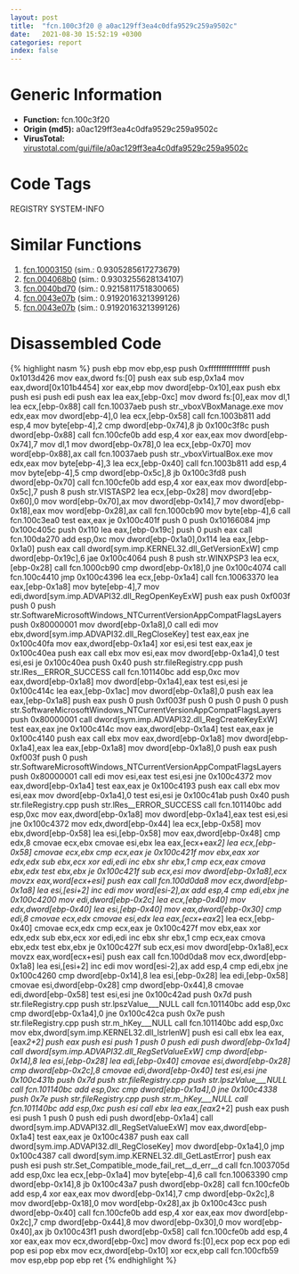```yaml
---
layout: post
title:  "fcn.100c3f20 @ a0ac129ff3ea4c0dfa9529c259a9502c"
date:   2021-08-30 15:52:19 +0300
categories: report
index: false
---
```


# Generic Information
- **Function:** fcn.100c3f20
- **Origin (md5):** a0ac129ff3ea4c0dfa9529c259a9502c
- **VirusTotal:** [virustotal.com/gui/file/a0ac129ff3ea4c0dfa9529c259a9502c][virustotal_ref]

# Code Tags
<span class="tag" id="REGISTRY">REGISTRY</span>
<span class="tag" id="SYSTEM-INFO">SYSTEM-INFO</span>


# Similar Functions

1. [fcn.10003150][similar_1_ref] (sim.: 0.9305285617273679)
2. [fcn.004068b0][similar_2_ref] (sim.: 0.9303255628134107)
3. [fcn.0040bd70][similar_3_ref] (sim.: 0.9215811751830065)
4. [fcn.0043e07b][similar_4_ref] (sim.: 0.9192016321399126)
5. [fcn.0043e07b][similar_5_ref] (sim.: 0.9192016321399126)


# Disassembled Code

{% highlight nasm %}
push ebp
mov ebp,esp
push 0xffffffffffffffff
push 0x1013d426
mov eax,dword fs:[0]
push eax
sub esp,0x1a4
mov eax,dword[0x101b4454]
xor eax,ebp
mov dword[ebp-0x10],eax
push ebx
push esi
push edi
push eax
lea eax,[ebp-0xc]
mov dword fs:[0],eax
mov dl,1
lea ecx,[ebp-0x88]
call fcn.10037aeb
push str._vboxVBoxManage.exe
mov edx,eax
mov dword[ebp-4],0
lea ecx,[ebp-0x58]
call fcn.1003b811
add esp,4
mov byte[ebp-4],2
cmp dword[ebp-0x74],8
jb 0x100c3f8c
push dword[ebp-0x88]
call fcn.100cfe0b
add esp,4
xor eax,eax
mov dword[ebp-0x74],7
mov dl,1
mov dword[ebp-0x78],0
lea ecx,[ebp-0x70]
mov word[ebp-0x88],ax
call fcn.10037aeb
push str._vboxVirtualBox.exe
mov edx,eax
mov byte[ebp-4],3
lea ecx,[ebp-0x40]
call fcn.1003b811
add esp,4
mov byte[ebp-4],5
cmp dword[ebp-0x5c],8
jb 0x100c3fd8
push dword[ebp-0x70]
call fcn.100cfe0b
add esp,4
xor eax,eax
mov dword[ebp-0x5c],7
push 8
push str.VISTASP2
lea ecx,[ebp-0x28]
mov dword[ebp-0x60],0
mov word[ebp-0x70],ax
mov dword[ebp-0x14],7
mov dword[ebp-0x18],eax
mov word[ebp-0x28],ax
call fcn.1000cb90
mov byte[ebp-4],6
call fcn.100c3ea0
test eax,eax
je 0x100c401f
push 0
push 0x10166084
jmp 0x100c405c
push 0x110
lea eax,[ebp-0x19c]
push 0
push eax
call fcn.100da270
add esp,0xc
mov dword[ebp-0x1a0],0x114
lea eax,[ebp-0x1a0]
push eax
call dword[sym.imp.KERNEL32.dll_GetVersionExW]
cmp dword[ebp-0x19c],6
jae 0x100c4064
push 8
push str.WINXPSP3
lea ecx,[ebp-0x28]
call fcn.1000cb90
cmp dword[ebp-0x18],0
jne 0x100c4074
call fcn.100c4410
jmp 0x100c4396
lea ecx,[ebp-0x1a4]
call fcn.10063370
lea eax,[ebp-0x1a8]
mov byte[ebp-4],7
mov edi,dword[sym.imp.ADVAPI32.dll_RegOpenKeyExW]
push eax
push 0xf003f
push 0
push str.SoftwareMicrosoftWindows_NTCurrentVersionAppCompatFlagsLayers
push 0x80000001
mov dword[ebp-0x1a8],0
call edi
mov ebx,dword[sym.imp.ADVAPI32.dll_RegCloseKey]
test eax,eax
jne 0x100c40fa
mov eax,dword[ebp-0x1a4]
xor esi,esi
test eax,eax
je 0x100c40ea
push eax
call ebx
mov esi,eax
mov dword[ebp-0x1a4],0
test esi,esi
je 0x100c40ea
push 0x40
push str.fileRegistry.cpp
push str.lRes__ERROR_SUCCESS
call fcn.101140bc
add esp,0xc
mov eax,dword[ebp-0x1a8]
mov dword[ebp-0x1a4],eax
test esi,esi
je 0x100c414c
lea eax,[ebp-0x1ac]
mov dword[ebp-0x1a8],0
push eax
lea eax,[ebp-0x1a8]
push eax
push 0
push 0xf003f
push 0
push 0
push 0
push str.SoftwareMicrosoftWindows_NTCurrentVersionAppCompatFlagsLayers
push 0x80000001
call dword[sym.imp.ADVAPI32.dll_RegCreateKeyExW]
test eax,eax
jne 0x100c414c
mov eax,dword[ebp-0x1a4]
test eax,eax
je 0x100c4140
push eax
call ebx
mov eax,dword[ebp-0x1a8]
mov dword[ebp-0x1a4],eax
lea eax,[ebp-0x1a8]
mov dword[ebp-0x1a8],0
push eax
push 0xf003f
push 0
push str.SoftwareMicrosoftWindows_NTCurrentVersionAppCompatFlagsLayers
push 0x80000001
call edi
mov esi,eax
test esi,esi
jne 0x100c4372
mov eax,dword[ebp-0x1a4]
test eax,eax
je 0x100c4193
push eax
call ebx
mov esi,eax
mov dword[ebp-0x1a4],0
test esi,esi
je 0x100c41ab
push 0x40
push str.fileRegistry.cpp
push str.lRes__ERROR_SUCCESS
call fcn.101140bc
add esp,0xc
mov eax,dword[ebp-0x1a8]
mov dword[ebp-0x1a4],eax
test esi,esi
jne 0x100c4372
mov edx,dword[ebp-0x44]
lea ecx,[ebp-0x58]
mov ebx,dword[ebp-0x58]
lea esi,[ebp-0x58]
mov eax,dword[ebp-0x48]
cmp edx,8
cmovae ecx,ebx
cmovae esi,ebx
lea eax,[ecx+eax*2]
lea ecx,[ebp-0x58]
cmovae ecx,ebx
cmp ecx,eax
je 0x100c421f
mov ebx,eax
xor edx,edx
sub ebx,ecx
xor edi,edi
inc ebx
shr ebx,1
cmp ecx,eax
cmova ebx,edx
test ebx,ebx
je 0x100c421f
sub ecx,esi
mov dword[ebp-0x1a8],ecx
movzx eax,word[ecx+esi]
push eax
call fcn.100d0da8
mov ecx,dword[ebp-0x1a8]
lea esi,[esi+2]
inc edi
mov word[esi-2],ax
add esp,4
cmp edi,ebx
jne 0x100c4200
mov edi,dword[ebp-0x2c]
lea ecx,[ebp-0x40]
mov edx,dword[ebp-0x40]
lea esi,[ebp-0x40]
mov eax,dword[ebp-0x30]
cmp edi,8
cmovae ecx,edx
cmovae esi,edx
lea eax,[ecx+eax*2]
lea ecx,[ebp-0x40]
cmovae ecx,edx
cmp ecx,eax
je 0x100c427f
mov ebx,eax
xor edx,edx
sub ebx,ecx
xor edi,edi
inc ebx
shr ebx,1
cmp ecx,eax
cmova ebx,edx
test ebx,ebx
je 0x100c427f
sub ecx,esi
mov dword[ebp-0x1a8],ecx
movzx eax,word[ecx+esi]
push eax
call fcn.100d0da8
mov ecx,dword[ebp-0x1a8]
lea esi,[esi+2]
inc edi
mov word[esi-2],ax
add esp,4
cmp edi,ebx
jne 0x100c4260
cmp dword[ebp-0x14],8
lea esi,[ebp-0x28]
lea edi,[ebp-0x58]
cmovae esi,dword[ebp-0x28]
cmp dword[ebp-0x44],8
cmovae edi,dword[ebp-0x58]
test esi,esi
jne 0x100c42ad
push 0x7d
push str.fileRegistry.cpp
push str.lpszValue___NULL
call fcn.101140bc
add esp,0xc
cmp dword[ebp-0x1a4],0
jne 0x100c42ca
push 0x7e
push str.fileRegistry.cpp
push str.m_hKey___NULL
call fcn.101140bc
add esp,0xc
mov ebx,dword[sym.imp.KERNEL32.dll_lstrlenW]
push esi
call ebx
lea eax,[eax*2+2]
push eax
push esi
push 1
push 0
push edi
push dword[ebp-0x1a4]
call dword[sym.imp.ADVAPI32.dll_RegSetValueExW]
cmp dword[ebp-0x14],8
lea esi,[ebp-0x28]
lea edi,[ebp-0x40]
cmovae esi,dword[ebp-0x28]
cmp dword[ebp-0x2c],8
cmovae edi,dword[ebp-0x40]
test esi,esi
jne 0x100c431b
push 0x7d
push str.fileRegistry.cpp
push str.lpszValue___NULL
call fcn.101140bc
add esp,0xc
cmp dword[ebp-0x1a4],0
jne 0x100c4338
push 0x7e
push str.fileRegistry.cpp
push str.m_hKey___NULL
call fcn.101140bc
add esp,0xc
push esi
call ebx
lea eax,[eax*2+2]
push eax
push esi
push 1
push 0
push edi
push dword[ebp-0x1a4]
call dword[sym.imp.ADVAPI32.dll_RegSetValueExW]
mov eax,dword[ebp-0x1a4]
test eax,eax
je 0x100c4387
push eax
call dword[sym.imp.ADVAPI32.dll_RegCloseKey]
mov dword[ebp-0x1a4],0
jmp 0x100c4387
call dword[sym.imp.KERNEL32.dll_GetLastError]
push eax
push esi
push str.Set_Compatible_mode_fail_ret__d_err__d
call fcn.1003705d
add esp,0xc
lea ecx,[ebp-0x1a4]
mov byte[ebp-4],6
call fcn.10063390
cmp dword[ebp-0x14],8
jb 0x100c43a7
push dword[ebp-0x28]
call fcn.100cfe0b
add esp,4
xor eax,eax
mov dword[ebp-0x14],7
cmp dword[ebp-0x2c],8
mov dword[ebp-0x18],0
mov word[ebp-0x28],ax
jb 0x100c43cc
push dword[ebp-0x40]
call fcn.100cfe0b
add esp,4
xor eax,eax
mov dword[ebp-0x2c],7
cmp dword[ebp-0x44],8
mov dword[ebp-0x30],0
mov word[ebp-0x40],ax
jb 0x100c43f1
push dword[ebp-0x58]
call fcn.100cfe0b
add esp,4
xor eax,eax
mov ecx,dword[ebp-0xc]
mov dword fs:[0],ecx
pop ecx
pop edi
pop esi
pop ebx
mov ecx,dword[ebp-0x10]
xor ecx,ebp
call fcn.100cfb59
mov esp,ebp
pop ebp
ret
{% endhighlight %}


[similar_1_ref]: /report/fcn.10003150@b74a1e462e0b6bacec09e2503391e156
[similar_2_ref]: /report/fcn.004068b0@d59f9c4f445b9f980173dec064f55091
[similar_3_ref]: /report/fcn.0040bd70@9c2b894b84f59672d8be2e984066f76f
[similar_4_ref]: /report/fcn.0043e07b@505be53c36227b94e2fcc406f247f6e5
[similar_5_ref]: /report/fcn.0043e07b@96a869ae624ddb4834a1d5a829f85469
[virustotal_ref]: https://www.virustotal.com/gui/file/a0ac129ff3ea4c0dfa9529c259a9502c